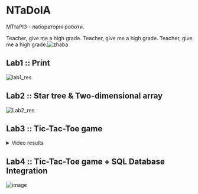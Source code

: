 # NTaDoIA
МТтаРІЗ - лабораторні роботи.

Teacher, give me a high grade.
Teacher, give me a high grade.
Teacher, give me a high grade.![zhaba](https://github.com/user-attachments/assets/78ed42a1-d2c0-496a-99cd-1cceec6e7a99)

## Lab1 :: Print
![lab1_res](https://github.com/user-attachments/assets/d4b64c3c-5a25-4e41-a034-0fd6f1574b10)
## Lab2 :: Star tree & Two-dimensional array
![Lab2_res](https://github.com/user-attachments/assets/53c4d37a-6829-4519-85aa-9100c1163f3c)
## Lab3 :: Tic-Tac-Toe game
<details>
  <summary>Video results</summary>

https://github.com/user-attachments/assets/994e6909-d003-4eb5-8bf7-cb0fa9e0ed50

https://github.com/user-attachments/assets/584ec4ba-2fef-4d91-a691-6eac34a56a43
</details>

## Lab4 :: Tic-Tac-Toe game + SQL Database Integration 
![image](https://github.com/user-attachments/assets/f1aef59b-9320-45e6-88a3-310ba8681beb)
